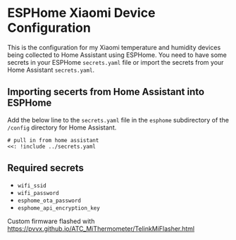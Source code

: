 # ESPHome Xiaomi Device Configuration #
This is the configuration for my Xiaomi temperature and humidity devices being collected to Home Assistant using ESPHome. You need to have some secrets in your ESPHome `secrets.yaml` file or import the secrets from your Home Assistant `secrets.yaml`.

## Importing secerts from Home Assistant into ESPHome
Add the below line to the `secrets.yaml` file in the `esphome` subdirectory of the `/config` directory for Home Assistant.

```
# pull in from home assistant
<<: !include ../secrets.yaml
```

## Required secrets
* `wifi_ssid`
* `wifi_password`
* `esphome_ota_password`
* `esphome_api_encryption_key`

Custom firmware flashed with https://pvvx.github.io/ATC_MiThermometer/TelinkMiFlasher.html
